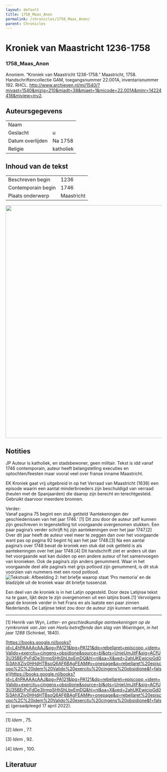 ```yaml
---
layout: default
title: 1758_Maas_Anon
permalink: /chronicles/1758_Maas_Anon/
parent: Chronicles
--- 
```



# Kroniek van Maastricht 1236-1758 

### 1758_Maas_Anon 

Anoniem. “Kroniek van Maastricht 1236-1758.” Maastricht, 1758. Handschriftencollectie GAM, toegangsnummer 22.001A, inventarisnummer 192. RHCL. http://www.archieven.nl/mi/1540/?mivast=1540&mizig=210&miadt=38&miaet=1&micode=22.001A&minr=14224418&miview=inv2. 

## Auteursgegevens 

| | | 
| --------------- | --------------- | 
| Naam |   | 
| Geslacht | u | 
| Datum overlijden | Na 1758 | 
| Religie | katholiek | 

## Inhoud van de tekst 

| | | 
| --------------- | --------------- | 
| Beschreven begin | 1236 | 
| Contemporain begin | 1746 | 
| Plaats onderwerp | Maastricht | 

[<img src="..\..\barplots_chronicles\1758_Maas_Anon.jpg" width="750"/>](..\..\barplots_chronicles\1758_Maas_Anon.jpg) 

## Notities 

JP Auteur is katholiek, en stadsbewoner, geen militair. Tekst is idd vanaf
1746 contemporain, auteur heeft belangstelling executies en optochten/feesten
maar vooral veel over franse inname Maastricht.



EK Kroniek gaat vrij uitgebreid in op het Verraad van Maastricht (1636) een
episode waarin een aantal minderbroeders zijn beschuldigd van verraad (heulen
met de Spanjaarden) die daarop zijn berecht en terechtgesteld. Gebruikt
daarvoor meerdere bronnen.

Verder:  
Vanaf pagina 75 begint een stuk getiteld ‘Aantekeningen der geschiedenissen
van het jaar 1746.’ [1] Dit zou door de auteur zelf kunnen zijn geschreven in
tegenstelling tot voorgaande overgenomen stukken. Een paar pagina’s verder
schrijft hij zijn aantekeningen over het jaar 1747.[2] Over dit jaar heeft de
auteur veel meer te zeggen dan over het voorgaande want pas op pagina 92
begint hij aan het jaar 1748.[3] Na een aantal pagina’s over 1748 bevat de
kroniek een stuk dat ook getiteld is als aantekeningen over het jaar 1748.[4]
Dit handschrift ziet er anders uit dan het voorgaande wat kan duiden op een
andere auteur of het samenvoegen van kronieken. Ook de pagina’s zijn anders
genummerd. Waar in het voorgaande deel alle pagina’s met grijs potlood zijn
genummerd, is dit stuk voorzien van nummers met een rood potlood. ![Tekstvak:
Afbeelding  2: het briefje waarop staat ‘Pro memoria’ en de bladzijde uit de
kroniek waar dit briefje tussenzat.
](file:///C:/Users/hks550/AppData/Local/Temp/msohtmlclip1/01/clip_image001.gif)

Een deel van de kroniek is in het Latijn opgesteld. Door deze Latijnse tekst
na te gaan, lijkt deze te zijn overgenomen uit een latijns boek.[1] Vervolgens
gaat de kroniek verder in het Frans en als laatste een paar zinnen Nederlands.
De Latijnse tekst zou door de auteur zijn kunnen vertaald.

  

* * *

[1] Henrik van Wyn, _Letter- en geschiedkundige aanteekeningen op de
rymkroniek van Jan van Heelu betreffende den slag van Woeringen, in het jaar
1288_ (Schinkel, 1840).

[https://books.google.nl/books?id=L4hPAAAAcAAJ&pg=PA121&lpg=PA121&dq=rebellaret+episcopo,+idem+Valido+exercitu+cingens+obsidione&source=bl&ots=UnjeUmJitF&sig=ACfU3U35BErPvFdDe3IrmpSHhShLbxEmDQ&hl=nl&sa=X&ved=2ahUKEwicioGd05j3AhXZiv0HHdHTBsoQ6AF6BAgFEAM#v=onepage&q=rebellaret%20episcopo%2C%20idem%20Valido%20exercitu%20cingens%20obsidione&f=false](https://books.google.nl/books?id=L4hPAAAAcAAJ&pg=PA121&lpg=PA121&dq=rebellaret+episcopo,+idem+Valido+exercitu+cingens+obsidione&source=bl&ots=UnjeUmJitF&sig=ACfU3U35BErPvFdDe3IrmpSHhShLbxEmDQ&hl=nl&sa=X&ved=2ahUKEwicioGd05j3AhXZiv0HHdHTBsoQ6AF6BAgFEAM#v=onepage&q=rebellaret%20episcopo%2C%20idem%20Valido%20exercitu%20cingens%20obsidione&f=false)
(geraadpleegd 17 april 2022).

  

* * *

[1] _Idem_ , 75.

[2] _Idem_ , 77.

[3] _Idem_ , 92.

[4] _Idem_ , 100.



## Literatuur 

